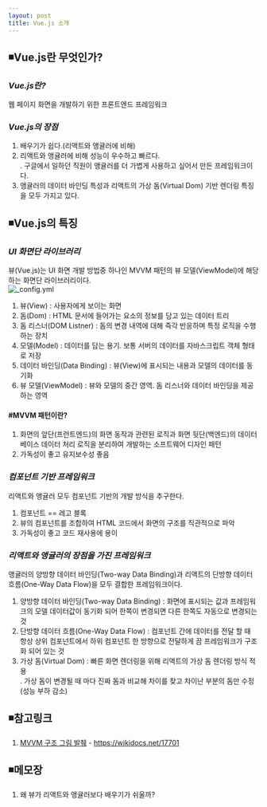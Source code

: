 ```yaml
---
layout: post
title: Vue.js 소개
---
```

## ◾Vue.js란 무엇인가?

### ***Vue.js란?***
웹 페이지 화면을 개발하기 위한 프론트엔드 프레임워크

### ***Vue.js의 장점***
1. 배우기가 쉽다.(리액트와 앵귤러에 비해)  
2. 리액트와 앵귤러에 비해 성능이 우수하고 빠르다.  
  . 구글에서 일하던 직원이 앵귤러를 더 가볍게 사용하고 싶어서 만든 프레임워크이다.  
3. 앵귤러의 데이터 바인딩 특성과 리액트의 가상 돔(Virtual Dom) 기반 렌더링 특징을 모두 가지고 있다.    

## ◾Vue.js의 특징

### ***UI 화면단 라이브러리***
뷰(Vue.js)는 UI 화면 개발 방법중 하나인 MVVM 패턴의 뷰 모델(ViewModel)에 해당하는 화면단 라이브러리이다.  
![_config.yml]({{site.baseurl}}/images/view-model.png )  
1. 뷰(View) : 사용자에게 보이는 화면   
2. 돔(Dom) : HTML 문서에 들어가는 요소의 정보를 담고 있는 데이터 트리  
3. 돔 리스너(DOM Listner) : 돔의 변경 내역에 대해 즉각 반응하며 특정 로직을 수행하는 장치  
4. 모델(Model) : 데이터를 담는 용기. 보통 서버의 데이터를 자바스크립트 객체 형태로 저장  
5. 데이터 바인딩(Data Binding) : 뷰(View)에 표시되는 내용과 모델의 데이터를 동기화    
6. 뷰 모델(ViewModel) : 뷰와 모델의 중간 영역. 돔 리스너와 데이터 바인딩을 제공하는 영역  

#### #MVVM 패턴이란?  
1. 화면의 앞단(프런트엔드)의 화면 동작과 관련된 로직과 화면 뒷단(백엔드)의 데이터베이스 데이터 처리 로직을 분리하여 개발하는 소프트웨어 디자인 패턴  
2. 가독성이 좋고 유지보수성 좋음  

### ***컴포넌트 기반 프레임워크***   
리액트와 앵귤러 모두 컴포넌트 기반의 개발 방식을 추구한다. 
1. 컴포넌트 == 레고 블록
2. 뷰의 컴포넌트를 조합하여 HTML 코드에서 화면의 구조를 직관적으로 파악
3. 가독성이 좋고 코드 재사용에 용이   

### ***리액트와 앵귤러의 장점을 가진 프레임워크***  
앵귤러의 양방향 데이터 바인딩(Two-way Data Binding)과 리액트의 단방향 데이터 흐름(One-Way Data Flow)을 모두 결합한 프레임워크이다.  
1. 양방향 데이터 바인딩(Two-way Data Binding) : 화면에 표시되는 값과 프레임워크의 모델 데이터값이 동기화 되어 한쪽이 변경되면 다른 한쪽도 자동으로 변경되는 것  
2. 단방향 데이터 흐름(One-Way Data Flow) : 컴포넌트 간에 데이터를 전달 할 때 항상 상위 컴포넌트에서 하위 컴포넌트 한 방향으로 전달하게 끔 프레임워크가 구조화 되어 있는 것  
3. 가상 돔(Virtual Dom) : 빠른 화면 렌더링을 위해 리액트의 가상 돔 렌더링 방식 적용  
  . 가상 돔이 변경될 때 마다 진짜 돔과 비교해 차이를 찾고 차이난 부분의 돔만 수정(성능 부하 감소)

## ◾참고링크
1. [MVVM 구조 그림 발췌](https://wikidocs.net/17701) - https://wikidocs.net/17701  

## ◾메모장
1. 왜 뷰가 리액트와 앵귤러보다 배우기가 쉬울까?
